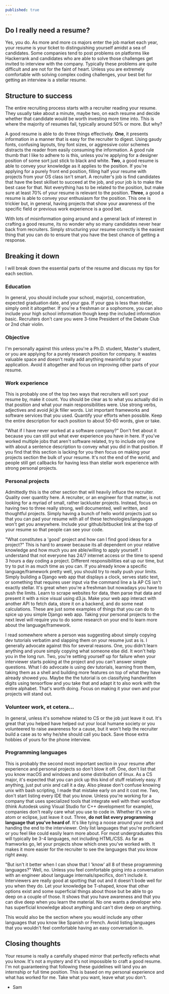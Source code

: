 ```yaml
---
published: true
---
```

## Do I really need a resume?

Yes, you do. As more and more cs majors enter the job market each year, your resume is your ticket to distinguishing yourself amidst a sea of candidates. Some companies tend to post problems on platforms like Hackerrank and candidates who are able to solve those challenges get invited to interview with the company. Typically these problems are quite difficult and are not for the faint of heart. Unless you are extremely comfortable with solving complex coding challenges, your best bet for getting an interview is a stellar resume.

## Structure to success

The entire recruiting process starts with a recruiter reading your resume. They usually take about a minute, maybe two, on each resume and decide whether that candidate would be worth investing more time into. This is where the majority of resumes fail, typically around 50% or more. But why?

A good resume is able to do three things effectively. **One**, it presents information in a manner that is easy for the recruiter to digest. Using gaudy fonts, confusing layouts, tiny font sizes, or aggressive color schemes distracts the reader from easily consuming the information. A good rule thumb that I like to adhere to is this, unless you're applying for a designer position of some sort just stick to black and white. **Two**, a good resume is able to convey your knowledge as it applies to the position. If you're applying for a purely front end position, filling half your resume with projects from your OS class isn't smart. A recruiter's job is find candidates that have the best skillset to succeed at the job, and your job is to make the best case for that. Not everything has to be related to the position, but make sure at least 70% of your resume is relevant to the position. **Three**, a good a resume is able to convey your enthusiasm for the position. This one is trickier but, in general, having projects that show your awareness of the specific field or previous work experience is a good bet.  

With lots of misinformation going around and a general lack of interest in crafting a good resume, its no wonder why so many candidates never hear back from recruiters. Simply structuring your resume correctly is the easiest thing that you can do to ensure that you have the best chance of getting a response. 

## Breaking it down

I will break down the essential parts of the resume and discuss my tips for each section.

### Education

In general, you should include your school, major(s), concentration, expected graduation date, and your gpa. If your gpa is less than stellar, simply omit it altogether. If you're a freshman or a sophomore, you can also include your high school information though keep the included information basic. Recruiters don't care you were 3-time President of the Debate Club or 2nd chair violin.

### Objective

I'm personally against this unless you're a Ph.D. student, Master's student, or you are applying for a purely research position for company. It wastes valuable space and doesn't really add anything meaninful to your application. Avoid it altogether and focus on improving other parts of your resume.

### Work experience

This is probably one of the top two ways that recruiters will sort your resume by, make it count. You should be clear as to what you actually did in that position and what your main responsibilities were. Use strong verbs, adjectives and avoid  jkl;jk filler words. List important frameworks and software services that you used. Quantify your efforts when possible. Keep the entire description for each position to about 50-60 words, give or take.

"What if I have never worked at a software company?" Don't fret about it because you can still put what ever experience you have in here. If you've worked multiple jobs that aren't software related, try to include only one with about a sentence description to convey what you did in that position. If you find that this section is lacking for you then focus on making your projects section the bulk of your resume. It's not the end of the world, and people still get callbacks for having less than stellar work experience with strong personal projects.

### Personal projects

Admittedly this is the other section that will heavily influce the recruiter. Quality over quantity here. A recruiter, or an engineer for that matter, is not looking for a myriad of small, rather lackluster projects. Instead, focus on having two to three really strong, well documented, well written, and thoughtful projects. Simply having a bunch of hello world projects just so that you can pad your resume with all of these technologies/languages won't get you anwywhere. Include your github/bitbucket link at the top of your resume so that people can see your code.

"What constitutes a 'good' project and how can I find good ideas for a project?" This is hard to answer because its all dependent on your relative knowledge and how much you are able/willing to apply yourself. I understand that not everyone has 24/7 internet access or the time to spend 3 hours a day coding a project. Different responsibilities eat up our time, but try to put in as much time as you can. If you already know a specific language/framework pretty well, you should try to really push your limits. Simply building a Django web app that displays a clock, serves static text, or something that requires user input via the command line a la AP CS isn't exactly stellar. It's great when you're a freshman but nowadays you have to push the limits. Learn to scrape websites for data, then parse that data and present it with a nice visual using d3.js. Make your web app interact with another API to fetch data, store it on a backend, and do some neat calculations. These are just some examples of things that you can do to spice up you simple Django web app. Taking your personal projects to the next level will require you to do some research on your end to learn more about the language/framework. 

I read somewhere where a person was suggesting about simply copying dev tutorials verbatim and slapping them on your resume just as is. I generally advocate against this for several reasons. One, you didn't learn anything and youre simply copying what someone else did. It won't help you in the long run. Two, you're setting yourself up for failure when your interviewer starts poking at the project and you can't answer simple questions. What I do advocate is using dev tutorials, learning from them, taking them as a shell and building more features on top of what they have already showed you. Maybe the the tutorial is on classifying  handwritten digits using tensorflow and you take that and adapt it to also work with the entire alphabet. That's worth doing. Focus on making it your own and your projects will stand out.

### Volunteer work, et cetera...

In general, unless it's somehow related to CS or the job just leave it out. It's great that you helped have helped out your local humane society or you volunteered to raise awareness for a cause, but it won't help the recruiter build a case as to why he/she should call you back. Save those extra hobbies of yours for the phone interview.

### Programming languages

This is probably the second most important section in your resume after experience and personal projects so don't blow it off. One, don't list that you know macOS and windows and some distribution of linux. As a CS major, it's expected that you can pick up this kind of stuff relatively easy. If anything, just put unix and call it a day. Also please don't confuse knowing unix with bash scripting, I made that mistake early on and it cost me. Two, don't start listing every IDE that you know. Unless you're working for a company that uses specialized tools that integrate well with their workflow (think Autodesk using Visual Studio for C++ development for example), companies don't really care what you use to code in. Whether it's vim or atom or eclipse, just leave it out. Three, **do not list every programming language that you've heard of**. It's like tying a noose around your neck and handing the end to the interviewer. Only list languages that you're proficient or you feel like could easily learn more about. For most undergraduates this will typically be 3-4 languages, not including HTML/CSS. As far as framworks go, let your projects show which ones you've worked with. It makes it more easier for the recruiter to see the languages that you know right away.

"But isn't it better when I can show that I 'know' all 8 of these programming languages?" Well, no. Unless you feel comfortable going into a conversation with an engineer about language internals/specifics, don't include it. Interviewers are really good at spotting that out and it doesn't bode well for you when they do.  Let your knowledge be T-shaped, know that other options exist and some superficial things about those but be able to go deep on a couple of those. It shows that you have awareness and that you can dive deep when you learn the material. No one wants a developer who has superficial knowledge about anything and can't dive deep on anything.

This would also be the section where you would include any other languages that you know like Spanish or French. Avoid listing languages that you wouldn't feel comfortable having an easy conversation in. 

## Closing thoughts

Your resume is really a carefully shaped mirror that perfectly reflects what you know. It's not a mystery and it's not impossible to craft a good resume. I'm not guaranteeing that following these guidelines will land you an internship or full time position. This is based on my personal experience and what has worked for me. Take what you want, leave what you don't.

- Sam
















